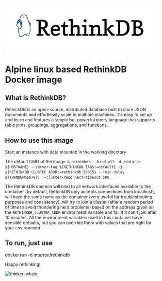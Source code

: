 ![rethinkdb](https://raw.githubusercontent.com/indiedotkim/devstrap/master/logos/RethinkDB-logo-thinker.png)
# Alpine linux based RethinkDB Docker image
## What is RethinkDB?

RethinkDB is an open-source, distributed database built to store JSON documents and effortlessly scale to multiple machines. It's easy to set up and learn and features a simple but powerful query language that supports table joins, groupings, aggregations, and functions.

## How to use this image
Start an instance with data mounted in the working directory

The default CMD of the image is ``rethinkdb --bind all -d /data -n ${HOSTNAME} --server-tag ${RETHINKDB_TAGS:=default} -j ${RETHINKDB_CLUSTER_ADDR:=rethinkdb:29015} --join-delay $((RANDOM%50+9)) --cluster-reconnect-timeout 600``.

The RethinkDB daemon will bind to all network interfaces available to the container (by default, RethinkDB only accepts connections from localhost), will have the same name as the container (very useful for troubleshooting purposes and consistency), will try to join a cluster (after a random period of time to avoid thundering herd problems) based on the address given on the ``RETHINKDB_CLUSTER_ADDR`` environment variable and fail if it can't join after 10 minutes.
All the environment variables used in this container have sensible defaults, but you can override them with values that are right for your environment.

## To run, just use
docker run -d mterron/rethinkdb

Happy rethinking!

![thinker-whale](http://imgur.com/bJXuQB1.png)
